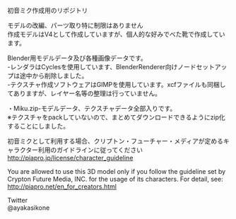 ﻿初音ミク作成用のリポジトリ

モデルの改編、パーツ取り特に制限はありません  
作成モデルはV4として作成していますが、個人的な好みでべた靴で作成しています。

Blender用モデルデータ及び各種画像データです。  
-レンダラはCyclesを使用しています、BlenderRenderer向けノードセットアップは途中から削除しました。  
-テクスチャ作成ソフトウェアはGIMPを使用しています。xcfファイルも同梱してありますが、レイヤー名等の整理は行っていません。　  


・Miku.zip-モデルデータ、テクスチャデータ全部入りです。  
※テクスチャをpackしていないので、まとめてダウンロードできるようにzip化することにしました。

初音ミクとして利用する場合、クリプトン・フューチャー・メディアが定めるキャラクター利用のガイドラインに従ってください  
http://piapro.jp/license/character_guideline

You are allowed to use this 3D model only if you follow the guideline
set by Crypton Future Media, INC. for the usage of its characters.
For detail, see: http://piapro.net/en_for_creators.html

Twitter  
@ayakasikone
